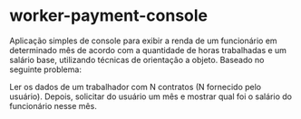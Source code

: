 # worker-payment-console
Aplicação simples de console para exibir a renda de um funcionário em determinado mês de acordo com a quantidade de horas trabalhadas e um salário base, utilizando técnicas de orientação a objeto. Baseado no seguinte problema:

Ler os dados de um trabalhador com N contratos (N fornecido pelo usuário). Depois, solicitar
do usuário um mês e mostrar qual foi o salário do funcionário nesse mês.
